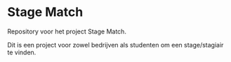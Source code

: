 # Stage Match
Repository voor het project Stage Match.

Dit is een project voor zowel bedrijven als studenten om een stage/stagiair te vinden. 
